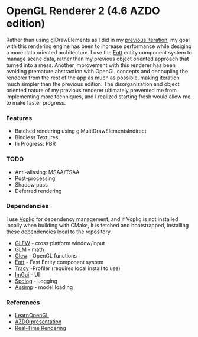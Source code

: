 # OpenGL Renderer 2 (4.6 AZDO edition)

Rather than using glDrawElements as I did in my [previous iteration](https://github.com/tonadr1022:opengl_renderer), my goal with this rendering engine has been to increase performance while desiging a more data oriented architecture. I use the [Entt](https://github.com/skypjack/entt) entity component system to manage scene data, rather than my previous object oriented approach that turned into a mess. Another improvement with this renderer has been avoiding premature abstraction with OpenGL concepts and decoupling the renderer from the rest of the app as much as possible, making iteration much simpler than the previous edition. The disorganization and object oriented nature of my previous renderer ultimately prevented me from implementing more techniques, and I realized starting fresh would allow me to make faster progress.

### Features

- Batched rendering using glMultiDrawElementsIndirect
- Bindless Textures
- In Progress: PBR

### TODO

- Anti-aliasing: MSAA/TSAA
- Post-processing
- Shadow pass
- Deferred rendering

### Dependencies

I use [Vcpkg](https://github.com/microsoft/vcpkg) for dependency management, and if Vcpkg is not installed locally when building with CMake, it is fetched and bootstrapped, installing these dependencies local to the repository.

- [GLFW](https://github.com/glfw/glfw) - cross platform window/input
- [GLM](https://github.com/icaven/glm) - math
- [Glew](https://github.com/nigels-com/glew) - OpenGL functions
- [Entt](https://github.com/skypjack/entt) - Fast Entity component system
- [Tracy](git@github.com:wolfpld/tracy.git) -Profiler (requires local install to use)
- [ImGui](https://github.com/ocornut/imgui) - UI
- [Spdlog](https://github.com/gabime/spdlog) - Logging
- [Assimp](https://github.com/assimp/assimp) - model loading

### References

- [LearnOpenGL](https://learnopengl.com/Advanced-Lighting/Deferred-Shading)
- [AZDO presentation](https://www.gdcvault.com/play/1020791/Approaching-Zero-Driver-Overhead-in)
- [Real-Time Rendering](https://www.realtimerendering.com)

